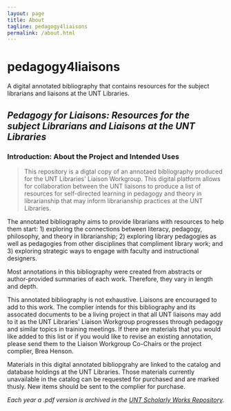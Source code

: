 ```yaml
---
layout: page
title: About
tagline: pedagogy4liaisons
permalink: /about.html
---
```


# pedagogy4liaisons
A digital annotated bibliography that contains resources for the subject librarians and liaisons at the UNT Libraries. 

## _Pedagogy for Liaisons: Resources for the subject Librarians and Liaisons at the UNT Libraries_

### Introduction: About the Project and Intended Uses
>This repository is a digtal copy of an annotaed bibliography produced for the UNT Libraries' Liaison Workgroup. This digital platform allows for collaboration between the UNT liaisons to produce a list of resources for self-directed learning in pedagogy and theory in librarianship that may inform librarianship practices at the UNT Libraries.

The annotated bibliography aims to provide librarians with resources to help them start: 1) exploring the connections between literacy, pedagogy, philosophy, and theory in librarianship; 2) exploring library pedagogies as well as pedagogies from other disciplines that compliment library work; and 3) exploring strategic ways to engage with faculty and instructional designers. 

Most annotations in this bibliography were created from abstracts or author-provided summaries of each work. Therefore, they vary in length and depth. 

This annotated bibliography is not exhaustive. Liaisons are encouraged to add to this work. The complier intends for this bibliography and its assocated documents to be a living project in that all UNT liaisons may add to it as the UNT Libraries' Liaison Workgroup progresses through pedagogy and similar topics in training meetings. If there are materials that you would like added to this list or if you would like to revise an existing annotation, please send them to the Liaison Workgroup Co-Chairs or the project complier, Brea Henson. 

Materials in this digital annotated bibliopgrahy are linked to the catalog and database holdings at the UNT Libraries. Those materials currently unavailable in the catalog can be requested for purchased and are marked thusly. New items should be sent to the complier for purchase. 

_Each year a .pdf version is archived in the [UNT Scholarly Works Repository](/https://digital.library.unt.edu/explore/collections/UNTSW/)._


